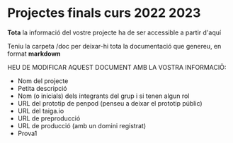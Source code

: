 # Projectes finals curs 2022 2023

**Tota** la informació del vostre projecte ha de ser accessible a partir d'aquí

Teniu la carpeta /doc per deixar-hi tota la documentació que genereu, en format __markdown__

HEU DE MODIFICAR AQUEST DOCUMENT AMB LA VOSTRA INFORMACIÖ:
* Nom del projecte
* Petita descripció
* Nom (o inicials) dels integrants del grup i si tenen algun rol
* URL del prototip de penpod (penseu a deixar el prototip públic)
* URL del taiga.io
* URL de preproducció 
* URL de producció (amb un domini registrat)
* Prova1


